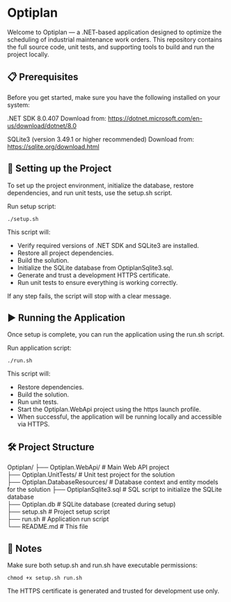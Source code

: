 # Optiplan
Welcome to Optiplan — a .NET-based application designed to optimize the scheduling of industrial maintenance work orders.
This repository contains the full source code, unit tests, and supporting tools to build and run the project locally.


## 📋 Prerequisites

Before you get started, make sure you have the following installed on your system:

.NET SDK 8.0.407
Download from: https://dotnet.microsoft.com/en-us/download/dotnet/8.0

SQLite3 (version 3.49.1 or higher recommended)
Download from: https://sqlite.org/download.html


## 🚀 Setting up the Project

To set up the project environment, initialize the database, restore dependencies, and run unit tests, use the setup.sh script.

Run setup script:
```
./setup.sh
```

This script will:
- Verify required versions of .NET SDK and SQLite3 are installed.
- Restore all project dependencies.
- Build the solution.
- Initialize the SQLite database from OptiplanSqlite3.sql.
- Generate and trust a development HTTPS certificate.
- Run unit tests to ensure everything is working correctly.

If any step fails, the script will stop with a clear message.


## ▶️ Running the Application

Once setup is complete, you can run the application using the run.sh script.

Run application script:
```
./run.sh
```

This script will:
- Restore dependencies.
- Build the solution.
- Run unit tests.
- Start the Optiplan.WebApi project using the https launch profile.
- When successful, the application will be running locally and accessible via HTTPS.


## 🛠️ Project Structure

Optiplan/
├── Optiplan.WebApi/            # Main Web API project  
├── Optiplan.UnitTests/         # Unit test project for the solution  
├── Optiplan.DatabaseResources/ # Database context and entity models for the solution
├── OptiplanSqlite3.sql         # SQL script to initialize the SQLite database  
├── Optiplan.db                 # SQLite database (created during setup)  
├── setup.sh                    # Project setup script  
├── run.sh                      # Application run script  
└── README.md                   # This file  


## 📑 Notes

Make sure both setup.sh and run.sh have executable permissions:
```
chmod +x setup.sh run.sh
```

The HTTPS certificate is generated and trusted for development use only.
